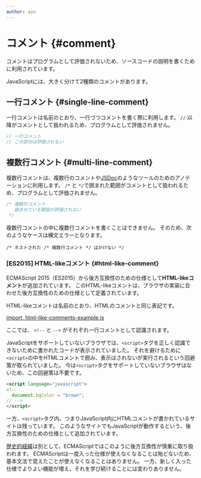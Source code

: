 ```yaml
---
author: azu
---
```


# コメント {#comment}

コメントはプログラムとして評価されないため、ソースコードの説明を書くために利用されています。

JavaScriptには、大きく分けて2種類のコメントがあります。

## 一行コメント {#single-line-comment}

一行コメントは名前のとおり、一行づつコメントを書く際に利用します。
`//` 以降がコメントとして扱われるため、プログラムとして評価されません。

```js
// 一行コメント
// この部分は評価されない
```

## 複数行コメント {#multi-line-comment}

複数行コメントは、複数行のコメントや[JSDoc][]のようなツールのためのアノテーションに利用します。
`/*` と `*/`で囲まれた範囲がコメントとして扱われるため、プログラムとして評価されません。

 
```js
/* 複数行コメント
   囲まれている範囲が評価されない
 */
```

複数行コメントの中に複数行コメントを書くことはできません。
そのため、次のようなケースは構文エラーとなります。

```
/* ネストされた /* 複数行コメント */ はかけない */
```

### [ES2015] HTML-likeコメント {#html-like-comment}

ECMAScript 2015（ES2015）から後方互換性のための仕様として**HTML-likeコメント**が追加されています。
このHTML-likeコメントは、ブラウザの実装に合わせた後方互換性のための仕様として定義されています。

HTML-likeコメントは名前のとおり、HTMLのコメントと同じ表記です。

[import, html-like-comments-example.js](src/html-like-comments-example.js)

ここでは、 `<!--` と `-->` がそれぞれ一行コメントとして認識されます。

JavaScriptをサポートしていないブラウザでは、`<script>`タグを正しく認識できないために書かれたコードが表示されていました。
それを避けるために`<script>`の中をHTMLコメントで囲み、表示はされないが実行されるという回避策が取られていました。
今は`<script>`タグをサポートしていないブラウザはないため、この回避策は不要です。

```html
<script language="javascript">
<!--
  document.bgColor = "brown";
// -->
</script>
```

一方、`<script>`タグ内、つまりJavaScript内にHTMLコメントが書かれているサイトは残っています。
このようなサイトでもJavaScriptが動作するという、後方互換性のための仕様として追加されています。

[歴史的経緯][ES6 In Depth: Arrow functions]は別として、ECMAScriptではこのように後方互換性が慎重に取り扱われます。
ECMAScriptは一度入った仕様が使えなくなることは殆どないため、基本文法で覚えたことが使えなくなることはありません。
一方、新しく入った仕様でよりよい機能が増え、それを学び続けることには変わりありません。

[Annex B (normative)]: http://www.ecma-international.org/ecma-262/6.0/#sec-additional-ecmascript-features-for-web-browsers
[ES6 In Depth: Arrow functions]: https://dev.mozilla.jp/2016/03/es6-in-depth-arrow-functions/ "ES6 In Depth: Arrow functions | Mozilla Developer Street (modest)"
[JSDoc]: https://ja.wikipedia.org/wiki/JSDoc

